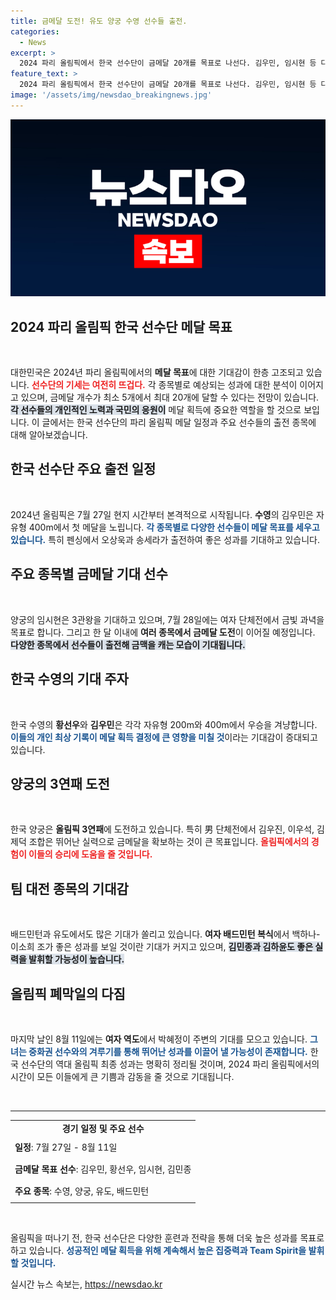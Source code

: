 ```yaml
---
title: 금메달 도전! 유도 양궁 수영 선수들 출전.
categories:
  - News
excerpt: >
  2024 파리 올림픽에서 한국 선수단이 금메달 20개를 목표로 나선다. 김우민, 임시현 등 다수의 스타들이 메달을 노리는 가운데, 뜨거운 응원 속 한국의 성과를 주목할 때!
feature_text: >
  2024 파리 올림픽에서 한국 선수단이 금메달 20개를 목표로 나선다. 김우민, 임시현 등 다수의 스타들이 메달을 노리는 가운데, 뜨거운 응원 속 한국의 성과를 주목할 때!
image: '/assets/img/newsdao_breakingnews.jpg'
---
```


<p><img src="/assets/img/newsdao_breakingnews.jpg" alt="cryptoinkorea 속보" /></p>

<h2 data-ke-size="size26">2024 파리 올림픽 한국 선수단 메달 목표</h2>  

<p data-ke-size="size16">&nbsp;</p>  

<p>대한민국은 2024년 파리 올림픽에서의 <b>메달 목표</b>에 대한 기대감이 한층 고조되고 있습니다. <b><span style="color: #ee2323;">선수단의 기세는 여전히 뜨겁다.</span></b> 각 종목별로 예상되는 성과에 대한 분석이 이어지고 있으며, 금메달 개수가 최소 5개에서 최대 20개에 달할 수 있다는 전망이 있습니다. <b><span style="background-color: #21538527;">각 선수들의 개인적인 노력과 국민의 응원이</span></b> 메달 획득에 중요한 역할을 할 것으로 보입니다. 이 글에서는 한국 선수단의 파리 올림픽 메달 일정과 주요 선수들의 출전 종목에 대해 알아보겠습니다.</p>

<h2 data-ke-size="size26">한국 선수단 주요 출전 일정</h2>  

<p data-ke-size="size16">&nbsp;</p>  

<p>2024년 올림픽은 7월 27일 현지 시간부터 본격적으로 시작됩니다. <b>수영</b>의 김우민은 자유형 400m에서 첫 메달을 노립니다. <b><span style="color: #1a5490;">각 종목별로 다양한 선수들이 메달 목표를 세우고 있습니다.</span></b> 특히 펜싱에서 오상욱과 송세라가 출전하여 좋은 성과를 기대하고 있습니다. </p>

<h2 data-ke-size="size26">주요 종목별 금메달 기대 선수</h2>  

<p data-ke-size="size16">&nbsp;</p>  

<p>양궁의 임시현은 3관왕을 기대하고 있으며, 7월 28일에는 여자 단체전에서 금빛 과녁을 목표로 합니다. 그리고 한 달 이내에 <b>여러 종목에서 금메달 도전</b>이 이어질 예정입니다. <b><span style="background-color: #21538527;">다양한 종목에서 선수들이 출전해 금맥을 캐는 모습이 기대됩니다.</span></b> </p>

<h2 data-ke-size="size26">한국 수영의 기대 주자</h2>  

<p data-ke-size="size16">&nbsp;</p>  

<p>한국 수영의 <b>황선우</b>와 <b>김우민</b>은 각각 자유형 200m와 400m에서 우승을 겨냥합니다. <b><span style="color: #1a5490;">이들의 개인 최상 기록이 메달 획득 결정에 큰 영향을 미칠 것</span></b>이라는 기대감이 증대되고 있습니다.</p>

<h2 data-ke-size="size26">양궁의 3연패 도전</h2>  

<p data-ke-size="size16">&nbsp;</p>  

<p>한국 양궁은 <b>올림픽 3연패</b>에 도전하고 있습니다. 특히 男 단체전에서 김우진, 이우석, 김제덕 조합은 뛰어난 실력으로 금메달을 확보하는 것이 큰 목표입니다. <b><span style="color: #ee2323;">올림픽에서의 경험이 이들의 승리에 도움을 줄 것입니다.</span></b> </p>

<h2 data-ke-size="size26">팀 대전 종목의 기대감</h2>  

<p data-ke-size="size16">&nbsp;</p>  

<p>배드민턴과 유도에서도 많은 기대가 쏠리고 있습니다. <b>여자 배드민턴 복식</b>에서 백하나-이소희 조가 좋은 성과를 보일 것이란 기대가 커지고 있으며, <b><span style="background-color: #21538527;">김민종과 김하윤도 좋은 실력을 발휘할 가능성이 높습니다.</span></b></p>

<h2 data-ke-size="size26">올림픽 폐막일의 다짐</h2>  

<p data-ke-size="size16">&nbsp;</p>  

<p>마지막 날인 8월 11일에는 <b>여자 역도</b>에서 박혜정이 주변의 기대를 모으고 있습니다. <b><span style="color: #1a5490;">그녀는 중화권 선수와의 겨루기를 통해 뛰어난 성과를 이끌어 낼 가능성이 존재합니다.</span></b> 한국 선수단의 역대 올림픽 최종 성과는 명확히 정리될 것이며, 2024 파리 올림픽에서의 시간이 모든 이들에게 큰 기쁨과 감동을 줄 것으로 기대됩니다.  </p>

<p data-ke-size="size16">&nbsp;</p>  

<hr>  

<table>  
<tr>  
<td style="text-align: center; height: 17px;"><b>경기 일정 및 주요 선수</b></td>  
</tr>  
<tr>  
<td style="text-align: left; height: 30px;"><b>일정</b>: 7월 27일 - 8월 11일</td>  
</tr>  
<tr>  
<td style="text-align: left; height: 30px;"><b>금메달 목표 선수</b>: 김우민, 황선우, 임시현, 김민종</td>  
</tr>  
<tr>  
<td style="text-align: left; height: 30px;"><b>주요 종목</b>: 수영, 양궁, 유도, 배드민턴</td>  
</tr>  
</table>  

<p data-ke-size="size16">&nbsp;</p>  

<p>올림픽을 떠나기 전, 한국 선수단은 다양한 훈련과 전략을 통해 더욱 높은 성과를 목표로 하고 있습니다. <b><span style="color: #1a5490;">성공적인 메달 획득을 위해 계속해서 높은 집중력과 Team Spirit을 발휘할 것입니다.</span></b> </p>
실시간 뉴스 속보는, <a href="https://newsdao.kr" rel="dofollow">https://newsdao.kr</a>


